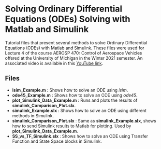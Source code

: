 # Solving Ordinary Differential Equations (ODEs) Solving with Matlab and Simulink
Tutorial files that present several methods to solve Ordinary Differential Equations (ODEs) with Matlab and Simulink. These files were used for Lecture 4 of the course AEROSP 470: Control of Aerospace Vehicles offered at the University of Michigan in the Winter 2021 semester. An associated video is available in this [YouTube link](https://youtu.be/VwlhxYTisk0).

## Files
* **lsim_Example.m** : Shows how to solve an ODE using _lsim_.
* **ode45_Example.m** : Shows how to solve an ODE using _ode45_.
* **plot_Simulink_Data_Example.m** : Runs and plots the results of **simulink_Comparison_Plot.slx**.
* **simulink_Example.slx** : Shows how to solve an ODE using different methods in Simulink.
* **simulink_Comparison_Plot.slx** : Same as **simulink_Example.slx**, shows how to send Simulink results to Matlab for plotting. Used by **plot_Simulink_Data_Example.m**.
* **SS_vs_TF_Simulink.slx** : Shows how to solve an ODE using Transfer Function and State Space blocks in Simulink.